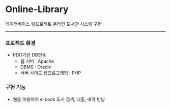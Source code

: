 # Online-Library
데이터베이스 텀프로젝트
온라인 도서관 시스템 구현

------------
### 프로젝트 환경
+ PDO기반 DB연동
  + 웹 서버 : Apache
  + DBMS : Oracle
  + 서버 사이드 웹프로그래밍 : PHP

### 구현 기능
+ 웹을 이용하여 e-book 도서 검색, 대출, 예약 반납

